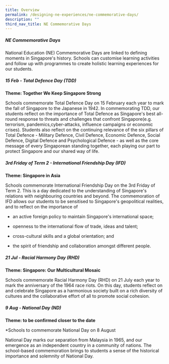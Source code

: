 ```yaml
---
title: Overview
permalink: /designing-ne-experiences/ne-commemorative-days/
description: ""
third_nav_title: NE Commemorative Days
---
```

##### **NE Commemorative Days**

National Education (NE) Commemorative Days are linked to defining moments in Singapore's history. Schools can customise learning activities and follow up with programmes to create holistic learning experiences for our students.

##### **15 Feb - Total Defence Day (TDD)**
**Theme: Together We Keep Singapore Strong**

Schools commemorate Total Defence Day on 15 February each year to mark the fall of Singapore to the Japanese in 1942. In commemorating TDD, our students reflect on the importance of Total Defence as Singapore's best all-round response to threats and challenges that confront Singapore(e.g. terrorism, pandemics,cyber-attacks, influence campaigns or economic crises). Students also reflect on the continuing relevance of the six pillars of Total Defence - Military Defence, Civil Defence, Economic Defence, Social Defence, Digital Defence and Psychological Defence - as well as the core message of every Singaporean standing together, each playing our part to protect Singapore and our shared way of life. 

##### 3rd Friday of Term 2 - International Friendship Day (IFD)
**Theme: Singapore in Asia**

Schools commemorate International Friendship Day on the 3rd Friday of Term 2. This is a day dedicated to the understanding of Singapore's relations with neighbouring countries and beyond. The commemoration of IFD allows our students to be sensitised to Singapore's geopolitical realities, and to reflect on the importance of

* an active foreign policy to maintain Singapore's international space;
 
* openness to the international flow of trade, ideas and talent;

* cross-cultural skills and a global orientation; and

* the spirit of friendship and collaboration amongst different people.

##### 21 Jul - Racial Harmony Day (RHD)
**Theme: Singapore: Our Multicultural Mosaic**

Schools commemorate Racial Harmony Day (RHD) on 21 July each year to mark the anniversary of the 1964 race riots. On this day, students reflect on and celebrate Singapore as a harmonious society built on a rich diversity of cultures and the collaborative effort of all to promote social cohesion. 

##### 9 Aug - National Day (ND)
**Theme: to be confirmed closer to the date**

*Schools to commemorate National Day on 8 August 

National Day marks our separation from Malaysia in 1965, and our emergence as an independent country in a community of nations. The school-based commemoration brings to students a sense of the historical importance and solemnity of National Day.